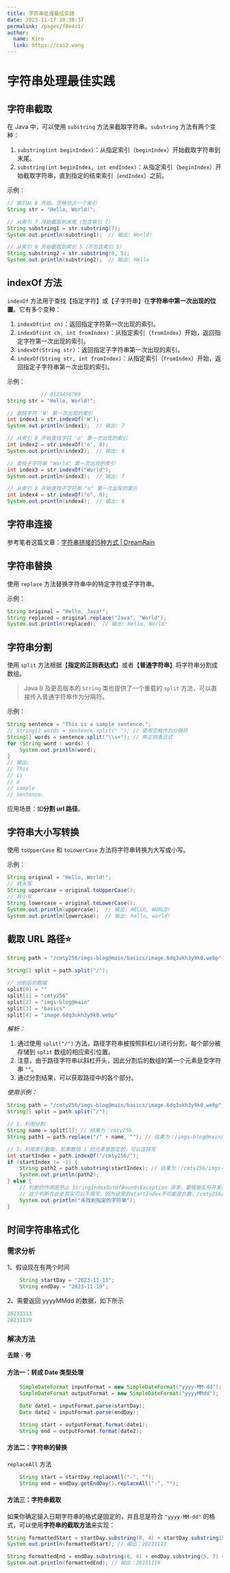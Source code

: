 ```yaml
---
title: 字符串处理最佳实践
date: 2023-11-17 10:38:37
permalink: /pages/f0e4c1/
author: 
  name: Kiro
  link: https://cai2.wang
---
```

# 字符串处理最佳实践

## 字符串截取

在 Java 中，可以使用 `substring` 方法来截取字符串。`substring` 方法有两个变种：

1. `substring(int beginIndex)`：从指定索引（`beginIndex`）开始截取字符串到末尾。
2. `substring(int beginIndex, int endIndex)`：从指定索引（`beginIndex`）开始截取字符串，直到指定的结束索引（`endIndex`）之前。

示例：

```java
// 索引从 0 开始，空格也占一个索引
String str = "Hello, World!";

// 从索引 7 开始截取到末尾（包含索引 7）
String substring1 = str.substring(7);
System.out.println(substring1);  // 输出: World!

// 从索引 0 开始截取到索引 5（不包含索引 5）
String substring2 = str.substring(0, 5);
System.out.println(substring2);  // 输出: Hello
```

## indexOf 方法

`indexOf` 方法用于查找【指定字符】或【子字符串】在**字符串中第一次出现的位置**。它有多个变种：

1. `indexOf(int ch)`：返回指定字符第一次出现的索引。
2. `indexOf(int ch, int fromIndex)`：从指定索引（`fromIndex`）开始，返回指定字符第一次出现的索引。
3. `indexOf(String str)`：返回指定子字符串第一次出现的索引。
4. `indexOf(String str, int fromIndex)`：从指定索引（`fromIndex`）开始，返回指定子字符串第一次出现的索引。

示例：

```java
           // 0123456789
String str = "Hello, World!";

// 查找字符 'W' 第一次出现的索引
int index1 = str.indexOf('W');
System.out.println(index1);  // 输出: 7

// 从索引 8 开始查找字符 'o' 第一次出现的索引
int index2 = str.indexOf('o', 8);
System.out.println(index2);  // 输出: 8

// 查找子字符串 "World" 第一次出现的索引
int index3 = str.indexOf("World");
System.out.println(index3);  // 输出: 7

// 从索引 8 开始查找子字符串 "o" 第一次出现的索引
int index4 = str.indexOf("o", 8);
System.out.println(index4);  // 输出: 8
```

## 字符串连接

参考笔者这篇文章：[字符串拼接的5种方式 | DreamRain ](https://cmty256.github.io/pages/1137bc/#_1-号运算符)

## 字符串替换

使用 `replace` 方法替换字符串中的特定字符或子字符串。

示例：

```java
String original = "Hello, Java!";
String replaced = original.replace("Java", "World");
System.out.println(replaced);  // 输出: Hello, World!
```

## 字符串分割

使用 `split` 方法根据【**指定的正则表达式**】或者【**普通字符串**】将字符串分割成数组。

>Java 8 及更高版本的 `String` 类也提供了一个重载的 `split` 方法，可以直接传入普通字符串作为分隔符。

示例：

```java
String sentence = "This is a sample sentence.";
// String[] words = sentence.split(" "); // 使用空格作为分隔符
String[] words = sentence.split("\\s+"); // 用正则表达式
for (String word : words) {
    System.out.println(word);
}
// 输出:
// This
// is
// a
// sample
// sentence.
```

应用场景：如**分割 url 路径**。

## 字符串大小写转换

使用 `toUpperCase` 和 `toLowerCase` 方法将字符串转换为大写或小写。

示例：

```java
String original = "Hello, World!";
// 转大写
String uppercase = original.toUpperCase();
// 转小写
String lowercase = original.toLowerCase();
System.out.println(uppercase);  // 输出: HELLO, WORLD!
System.out.println(lowercase);  // 输出: hello, world!
```

## 截取 URL 路径:star:

```java
String path = "/cmty256/imgs-blog@main/basics/image.6dq3ukh3y9k0.webp";

String[] split = path.split("/");

// 分割后的数据
split[0] = ""
split[1] = "cmty256"
split[2] = "imgs-blog@main"
split[3] = "basics"
split[4] = "image.6dq3ukh3y9k0.webp"
```

*解析：*

1. 通过使用 `split("/")` 方法，路径字符串被按照斜杠(`/`)进行分割，每个部分被存储到 `split` 数组的相应索引位置。
2. 注意，由于路径字符串以斜杠开头，因此分割后的数组的第一个元素是空字符串 `""`。
3. 通过分割结果，可以获取路径中的各个部分。

*使用示例：*

```java
String path = "/cmty256/imgs-blog@main/basics/image.6dq3ukh3y9k0.webp";
String[] split = path.split("/");

// 1、利用分割
String name = split[1]; // 结果为：cmty256
String path1 = path.replace("/" + name, ""); // 结果为：/imgs-blog@main/basics/image.6dq3ukh3y9k0.webp

// 2、利用索引截取，如果数组 1 的元素是固定的，可以这样写
int startIndex = path.indexOf("/cmty256/");
if (startIndex != -1) {
    String path2 = path.substring(startIndex); // 结果为：/cmty256/imgs-blog@main/basics/image.6dq3ukh3y9k0.webp
    System.out.println(path2);
} else {
    // 判断的作用是防止 StringIndexOutOfBoundsException 异常，要根据实际开发场景使用
    // 这个判断在此处其实可以不用写，因为这里的startIndex不可能是负数，/cmty256/就是子字符串，一定能获取到索引
    System.out.println("未找到指定的字符串");
}

```

## 时间字符串格式化

### 需求分析

1、假设现在有两个时间

```java
    String startDay = "2023-11-13";
    String endDay = "2023-11-19";
```

2、需要返回 yyyyMMdd 的数据，如下所示

```java
20231113
20231119
```



### 解决方法

**去除 `-` 号**

#### 方法一：转成 Date 类型处理

```java
    SimpleDateFormat inputFormat = new SimpleDateFormat("yyyy-MM-dd");
    SimpleDateFormat outputFormat = new SimpleDateFormat("yyyyMMdd");

    Date date1 = inputFormat.parse(startDay);
    Date date2 = inputFormat.parse(endDay);

    String start = outputFormat.format(date1);
    String end = outputFormat.format(date2);
```

#### 方法二：字符串的替换

`replaceAll` 方法

```java
    String start = startDay.replaceAll("-", "");
    String end = endDay.getEndDay().replaceAll("-", "");
```

#### 方法三：字符串截取

如果你确定输入日期字符串的格式是固定的，并且总是符合 `"yyyy-MM-dd"` 的格式，可以使用**字符串的截取方法**来实现：

```java
String formattedStart = startDay.substring(0, 4) + startDay.substring(5, 7) + startDay.substring(8, 10);
System.out.println(formattedStart); // 输出：20231113

String formattedEnd = endDay.substring(0, 4) + endDay.substring(5, 7) + endDay.substring(8, 10);
System.out.println(formattedEnd); // 输出：20231119
```





